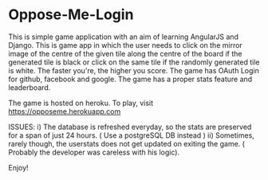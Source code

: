 # Oppose-Me-Login
This is simple game application with an aim of learning AngularJS and Django.
This is game app in which the user needs to click on the mirror image of the centre of the given tile along the centre of the board if the generated tile is black or click on the same tile if the randomly generated tile is white. The faster you're, the higher you score.
The game has OAuth Login for github, facebook and google.
The game has a proper stats feature and leaderboard.

The game is hosted on heroku. To play, visit https://opposeme.herokuapp.com

ISSUES:
i) The database is refreshed everyday, so the stats are preserved for a span of just 24 hours. ( Use a postgreSQL DB instead )
ii) Sometimes, rarely though, the userstats does not get updated on exiting the game. ( Probably the developer was careless with his logic).

Enjoy!
